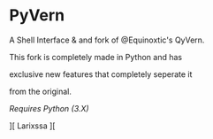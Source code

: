 # PyVern

A Shell Interface & and fork of @Equinoxtic's QyVern.

This fork is completely made in Python and has 

exclusive new features that completely seperate it 

from the original.

*Requires Python (3.X)*

][ Larixssa ][
